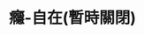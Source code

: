 ---
title: "癮-自在(暫時關閉)"
description: "癮-自在(暫時關閉)"
layout: shop
keywords:
  - 美食競賽
  - 台灣美食
  - 美食精選
datePublished: "2025-06-30"
dateModified: "2025-07-03"
city: "新北市"
district: "中和區"
address: "235新北市中和區中安街70號"
phone: ""
geo: "25.00221962406057, 121.5124245684332"
google_map: "https://maps.app.goo.gl/g455zVGbFoSWbUqL7"
footinder: "https://footinder.com.tw/%e6%96%b0%e5%8c%97%e5%b8%82%e4%b8%ad%e5%92%8c%e5%8d%80/181100/"
official: "https://www.facebook.com/profile.php?id=100057685980048"
award:
  - name: "台北國際牛肉麵節"
    year: "2024"
    entries:
      - group: "鮮食組"
        cooking_style: "清燉"
        rank: "銀牌"

---
